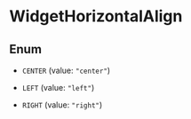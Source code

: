 

# WidgetHorizontalAlign

## Enum


* `CENTER` (value: `"center"`)

* `LEFT` (value: `"left"`)

* `RIGHT` (value: `"right"`)



